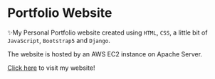 # Portfolio Website

✨My Personal Portfolio website created using `HTML`, `CSS`, a little bit of `JavaScript`, `Bootstrap5` and `Django`.

The website is hosted by an AWS EC2 instance on Apache Server.

<a href="http://www.waji.website">Click here</a> to visit my website!

